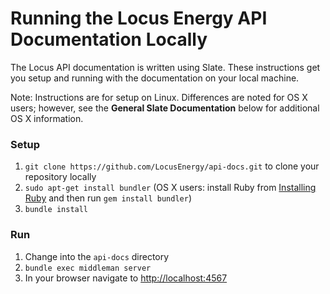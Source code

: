 Running the Locus Energy API Documentation Locally
==================================================

The Locus API documentation is written using Slate.  These instructions get you setup and running with the documentation on your local machine.

Note: Instructions are for setup on Linux.  Differences are noted for OS X users; however, see the **General Slate Documentation** below for additional OS X information.

### Setup
1. `git clone https://github.com/LocusEnergy/api-docs.git` to clone your repository locally
2. `sudo apt-get install bundler` (OS X users: install Ruby from [Installing Ruby](https://www.ruby-lang.org/en/documentation/installation) and then run `gem install bundler`)
3. `bundle install`

### Run
1. Change into the `api-docs` directory
2. `bundle exec middleman server`
3. In your browser navigate to [http://localhost:4567](http://localhost:4567)